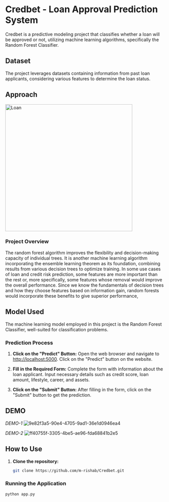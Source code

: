 # Credbet - Loan Approval Prediction System

Credbet is a predictive modeling project that classifies whether a loan will be approved or not, utilizing machine learning algorithms, specifically the Random Forest Classifier.

## Dataset

The project leverages datasets containing information from past loan applicants, considering various features to determine the loan status.

## Approach

<img src="https://github.com/m-rishab/Credbet/assets/113618652/3179477a-c5e1-49c0-aabb-d057cc1e7afc" alt="Loan" width="400">

### Project Overview

The random forest algorithm improves the flexibility and decision-making capacity of individual trees. It is another machine learning algorithm incorporating the ensemble learning theorem as its foundation, combining results from various decision trees to optimize training. In some use cases of loan and credit risk prediction, some features are more important than the rest or, more specifically, some features whose removal would improve the overall performance. Since we know the fundamentals of decision trees and how they choose features based on information gain, random forests would incorporate these benefits to give superior performance,


## Model Used

The machine learning model employed in this project is the Random Forest Classifier, well-suited for classification problems.

### Prediction Process

1. **Click on the "Predict" Button:**
   Open the web browser and navigate to [http://localhost:5000](http://localhost:5000). Click on the "Predict" button on the website.

2. **Fill in the Required Form:**
   Complete the form with information about the loan applicant. Input necessary details such as credit score, loan amount, lifestyle, career, and assets.

3. **Click on the "Submit" Button:**
   After filling in the form, click on the "Submit" button to get the prediction.

## DEMO

*DEMO-1*
![9e82f3a5-90e4-4705-9ad1-36e1d0946ea4](https://github.com/m-rishab/Credbet/assets/113618652/eddc3fdd-387e-4b11-ad1d-db766084002c)

*DEMO-2*
![ff40755f-3305-4be5-ae96-fda68841b2e5](https://github.com/m-rishab/Credbet/assets/113618652/61417b95-5883-4731-810d-fb06e223426b)

## How to Use

1. **Clone the repository:**

   ```bash
   git clone https://github.com/m-rishab/Credbet.git

### Running the Application

```bash
python app.py

